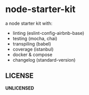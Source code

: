# node-starter-kit
a node starter kit with:

- linting (eslint-config-airbnb-base)
- testing (mocha, chai)
- transpiling (babel)
- coverage (istanbul)
- docker & compose
- changelog (standard-version)

## LICENSE
**UNLICENSED**
